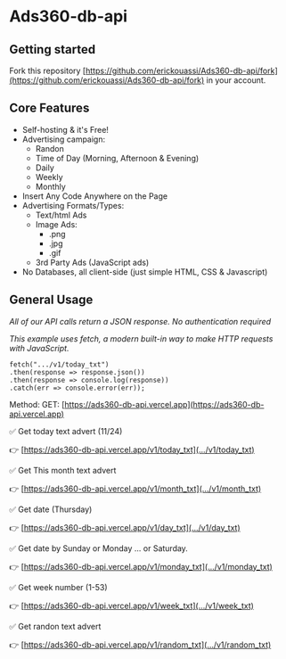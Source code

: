 # Ads360-db-api

Getting started
---------------

Fork this repository [https://github.com/erickouassi/Ads360-db-api/fork](https://github.com/erickouassi/Ads360-db-api/fork) in your account.

Core Features
-------------

*   Self-hosting & it's Free!
*   Advertising campaign:
    *   Randon
    *   Time of Day (Morning, Afternoon & Evening)
    *   Daily
    *   Weekly
    *   Monthly
*   Insert Any Code Anywhere on the Page
*   Advertising Formats/Types:
    *   Text/html Ads
    *   Image Ads:
        *   .png
        *   .jpg
        *   .gif
    *   3rd Party Ads (JavaScript ads)
*   No Databases, all client-side (just simple HTML, CSS & Javascript)

General Usage
-------------

_All of our API calls return a JSON response. No authentication required_  

_This example uses fetch, a modern built-in way to make HTTP requests with JavaScript._

  ```
  fetch(".../v1/today_txt")
  .then(response => response.json())
  .then(response => console.log(response))
  .catch(err => console.error(err));
  ```
  
  

Method: GET: [https://ads360-db-api.vercel.app](https://ads360-db-api.vercel.app)

✅ Get today text advert (11/24)

👉 [https://ads360-db-api.vercel.app/v1/today_txt](.../v1/today_txt)

✅ Get This month text advert

👉 [https://ads360-db-api.vercel.app/v1/month_txt](.../v1/month_txt)

✅ Get date (Thursday)

👉 [https://ads360-db-api.vercel.app/v1/day_txt](.../v1/day_txt)

✅ Get date by Sunday or Monday ...  or Saturday.

👉 [https://ads360-db-api.vercel.app/v1/monday_txt](.../v1/monday_txt)


✅ Get week number (1-53)

👉 [https://ads360-db-api.vercel.app/v1/week_txt](.../v1/week_txt)


✅ Get randon text advert

👉 [https://ads360-db-api.vercel.app/v1/random_txt](.../v1/random_txt)
